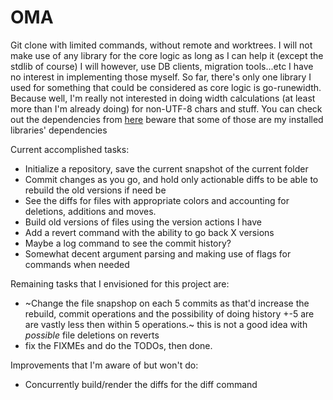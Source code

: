 # OMA

Git clone with limited commands, without remote and worktrees.
I will not make use of any library for the core logic as long as I can help it (except the stdlib of course)
I will however, use DB clients, migration tools...etc I have no interest in implementing those myself.
So far, there's only one library I used for something that could be considered as core logic is go-runewidth.
Because well, I'm really not interested in doing width calculations (at least more than I'm already doing) for non-UTF-8 chars and stuff.
You can check out the dependencies from [here](https://github.com/OmerBilgin21/git-clone-oma/network/dependencies) beware that some of those are my installed libraries' dependencies

Current accomplished tasks:
 * Initialize a repository, save the current snapshot of the current folder
 * Commit changes as you go, and hold only actionable diffs to be able to rebuild the old versions if need be
 * See the diffs for files with appropriate colors and accounting for deletions, additions and moves.
 * Build old versions of files using the version actions I have
 * Add a revert command with the ability to go back X versions
 * Maybe a log command to see the commit history?
 * Somewhat decent argument parsing and making use of flags for commands when needed
  
  
Remaining tasks that I envisioned for this project are:
 * ~Change the file snapshop on each 5 commits as that'd increase the rebuild, commit operations
 and the possibility of doing history +-5 are are vastly less then within 5 operations.~ this is not a good idea with *possible* file deletions on reverts
 * fix the FIXMEs and do the TODOs, then done.

Improvements that I'm aware of but won't do:
 * Concurrently build/render the diffs for the diff command
